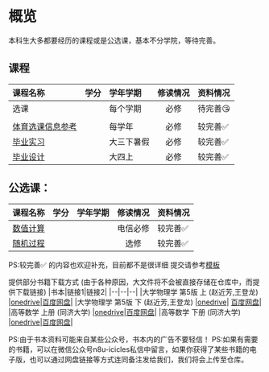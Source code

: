 # 概览

本科生大多都要经历的课程或是公选课，基本不分学院，等待完善。
## 课程
|课程名称|学分|学年学期|修读情况|资料情况|
|:--|:--|:--|:--:|:--|
|选课||每个学期|必修|待完善😘|
|  | |  |  |  |
|[体育选课信息参考](选课信息/physics.md)||每学年|必修|较完善✅|
|[毕业实习](毕业实习/readme.md)||大三下暑假|必修|较完善✅|
|[毕业设计](毕业设计/readme.md)||大四上|必修|较完善✅|


## 公选课：
|课程名称|学分|学年学期|修读情况|资料情况|
|:--|:--|:--|:--:|:--|
|[数值计算](数值计算/readme.md)|||电信必修|较完善✅|
|[随机过程](随机过程/readme.md)|||选修|较完善✅|


PS:较完善✅ 的内容也欢迎补充，目前都不是很详细  提交请参考[模板](/docs/template.md)

提供部分书籍下载方式
(由于各种原因，大文件将不会被直接存储在仓库中，而提供下载链接)
|书本|链接1|链接2|
|--|--|--|
|大学物理学 第5版 上 (赵近芳,王登龙) |[onedrive](https://1drv.ms/b/s!AvQDpbwiblceimh7TlTF-fCH7fYz?e=PNaHBe)|[百度网盘](https://pan.baidu.com/s/1ZTPP3r-joCNiewlwTQBGnQ?pwd=icic)|
|大学物理学 第5版 下 (赵近芳,王登龙) |[onedrive](https://1drv.ms/b/s!AvQDpbwiblceimnAHKwA3Nk7ob3B?e=5vVkvB)| [百度网盘](https://pan.baidu.com/s/1ye_zbnX7gYZRgCnsnSxfzQ?pwd=icic)|
|高等数学 上册 (同济大学) |[onedrive](https://1drv.ms/b/s!AvQDpbwiblcejB61snmiNDFBCGPk?e=PAxu5G)|[百度网盘](https://pan.baidu.com/s/1oNMo1z8JQrZJVQ1P-oIrzg?pwd=icic)|
|高等数学 下册 (同济大学) |[onedrive](https://1drv.ms/b/s!AvQDpbwiblcejBxbAjlItFlCyZMJ?e=e6zomZ)|[百度网盘](https://pan.baidu.com/s/1IkOejNyVxsFkh9wb9IsS-A?pwd=icic)|

PS:由于书本资料可能来自某些公众号，书本内的广告不要轻信！
PS:如果有需要的书籍，可以在微信公众号n8u-icicles私信中留言，如果你获得了某些书籍的电子版，也可以通过网盘链接等方式连同备注发给我们，我们将会上传至仓库。
<style>
.md-typeset table:not([class]) th {
    min-width: 1em;
}
</style>